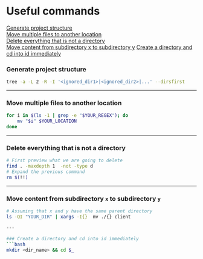 # Useful commands

[Generate project structure](#generate-project-structure)  
[Move multiple files to another location](#move-multiple-files-to-another-location)  
[Delete everything that is not a directory](#delete-everything-that-is-not-a-directory)  
[Move content from subdirectory x to subdirectory y](#move-content-from-subdirectory-x-to-subdirectory-y)
[Create a directory and cd into id immediately](#create-a-directory-and-cd-into-id-immediately)

### Generate project structure

```bash
tree -a -L 2 -R -I '<ignored_dir1>|<ignored_dir2>|...' --dirsfirst
```

---

### Move multiple files to another location
```bash
for i in $(ls -1 | grep -e "$YOUR_REGEX"); do 
    mv "$i" $YOUR_LOCATION 
done
```

---

### Delete everything that is not a directory
```bash
# First preview what we are going to delete
find . -maxdepth 1  -not -type d
# Expand the previous command
rm $(!!)
```

---

### Move content from subdirectory `x` to subdirectory `y`
```bash
# Assuming that x and y have the same parent directory
ls -QI "YOUR_DIR" | xargs -I{}  mv ./{} client

---

### Create a directory and cd into id immediately
```bash
mkdir <dir_name> && cd $_
```